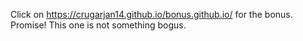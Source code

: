 Click on https://crugarjan14.github.io/bonus.github.io/ for the bonus.
Promise! This one is not something bogus.
